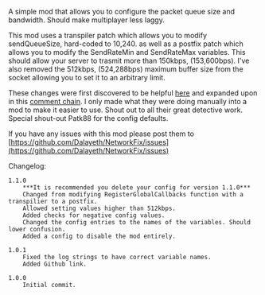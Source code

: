 A simple mod that allows you to configure the packet queue size and bandwidth. Should make multiplayer less laggy.

This mod uses a transpiler patch which allows you to modify sendQueueSize, hard-coded to 10,240. as well as a postfix patch which allows you to modify the SendRateMin and SendRateMax variables. This should allow your server to trasmit more than 150kbps, (153,600bps). I've also removed the 512kbps, (524,288bps) maximum buffer size from the socket allowing you to set it to an arbitrary limit.

These changes were first discovered to be helpful [here](https://jamesachambers.com/revisiting-fixing-valheim-lag-modifying-send-receive-limits/) and expanded upon in this [comment chain](https://jamesachambers.com/revisiting-fixing-valheim-lag-modifying-send-receive-limits/#comment-11709). I only made what they were doing manually into a mod to make it easier to use. Shout out to all their great detective work. Special shout-out Patk88 for the config defaults.

If you have any issues with this mod please post them to [https://github.com/Dalayeth/NetworkFix/issues](https://github.com/Dalayeth/NetworkFix/issues)

Changelog:
```
1.1.0
	***It is recommended you delete your config for version 1.1.0***
	Changed from modifying RegisterGlobalCallbacks function with a transpilier to a postfix.
	Allowed setting values higher than 512kbps.
	Added checks for negative config values.
	Changed the config entries to the names of the variables. Should lower confusion.
	Added a config to disable the mod entirely.

1.0.1
	Fixed the log strings to have correct variable names.
	Added Github link.

1.0.0
	Initial commit.
```